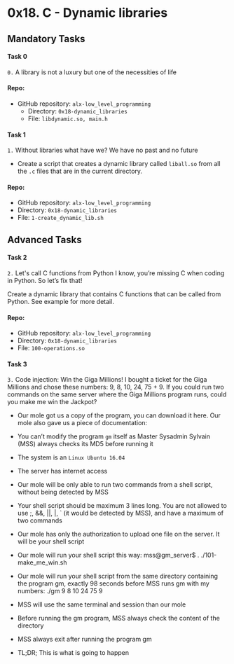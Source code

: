 # 0x18. C - Dynamic libraries

## Mandatory Tasks 

#### Task 0 
`0.` A library is not a luxury but one of the necessities of life

#### Repo:
* GitHub repository: `alx-low_level_programming`
   * Directory: `0x18-dynamic_libraries`
   * File: `libdynamic.so, main.h`

#### Task 1 
`1.` Without libraries what have we? We have no past and no future
* Create a script that creates a dynamic library called `liball.so` from all the `.c` files that are in the current directory.

#### Repo:
   * GitHub repository: `alx-low_level_programming`
   * Directory: `0x18-dynamic_libraries`
   * File: `1-create_dynamic_lib.sh`

## Advanced Tasks

#### Task 2
`2.` Let's call C functions from Python
I know, you’re missing C when coding in Python. So let’s fix that!

Create a dynamic library that contains C functions that can be called from Python. See example for more detail.

#### Repo:
   * GitHub repository: `alx-low_level_programming`
   *  Directory: `0x18-dynamic_libraries`
   *  File: `100-operations.so`

#### Task 3 
`3.` Code injection: Win the Giga Millions! 
I bought a ticket for the Giga Millions and chose these numbers: 9, 8, 10, 24, 75 + 9. If you could run two commands on the same server where the Giga Millions program runs, could you make me win the Jackpot?

   * Our mole got us a copy of the program, you can download it here. Our mole also gave us a piece of documentation:


   * You can’t modify the program `gm` itself as Master Sysadmin Sylvain (MSS) always checks its MD5 before running it
   * The system is an `Linux Ubuntu 16.04`
   * The server has internet access
   * Our mole will be only able to run two commands from a shell script, without being detected by MSS
   * Your shell script should be maximum 3 lines long. You are not allowed to use ;, &&, ||, |, ` (it would be detected by MSS), and have a maximum of two commands
   * Our mole has only the authorization to upload one file on the server. It will be your shell script
   * Our mole will run your shell script this way: mss@gm_server$ . ./101-make_me_win.sh
   * Our mole will run your shell script from the same directory containing the program gm, exactly 98 seconds before MSS runs gm with my numbers: ./gm 9 8 10 24 75 9
   * MSS will use the same terminal and session than our mole
   * Before running the gm program, MSS always check the content of the directory
   * MSS always exit after running the program gm
   * TL;DR; This is what is going to happen

